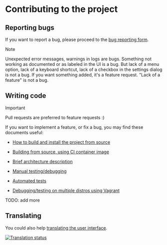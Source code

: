 <!--
SPDX-FileCopyrightText: 2022 Aleksandr Mezin <mezin.alexander@gmail.com>

SPDX-License-Identifier: GPL-3.0-or-later
-->

# Contributing to the project

## Reporting bugs

If you want to report a bug, please proceed to the [bug reporting form].

> [!NOTE]
> Unexpected error messages, warnings in logs are bugs. Something not working
> as documented or as labeled in the UI is a bug. But lack of a menu option,
> lack of a keyboard shortcut, lack of a checkbox in the settings dialog
> is not a bug. If you want something added, it's a feature request.
> "Lack of a feature" is not a bug.

[bug reporting form]: https://github.com/ddterm/gnome-shell-extension-ddterm/issues/new?labels=bug&template=BUG.yml

## Writing code

> [!IMPORTANT]
> Pull requests are preferred to feature requests :)

If you want to implement a feature, or fix a bug, you may find these documents
useful:

* [How to build and install the project from source][Build.md]

* [Building from source, using CI container image][BuildInContainer.md]

* [Brief architecture description][Architecture.md]

* [Manual testing/debugging][Debug.md]

* [Automated tests][Test.md]

* [Debugging/testing on multiple distros using Vagrant][Vagrant.md]

TODO: add more

[Build.md]: /docs/Build.md
[BuildInContainer.md]: /docs/BuildInContainer.md
[Architecture.md]: /docs/Architecture.md
[Debug.md]: /docs/Debug.md
[Test.md]: /docs/Test.md
[Vagrant.md]: /docs/Vagrant.md

## Translating

You could also help [translating the user interface][Translations.md].

[Translations.md]: /docs/Translations.md

[![Translation status]][Weblate]

[Weblate]: https://hosted.weblate.org/engage/gnome-shell-extension-ddterm/
[Translation status]: https://hosted.weblate.org/widgets/gnome-shell-extension-ddterm/-/287x66-white.png
